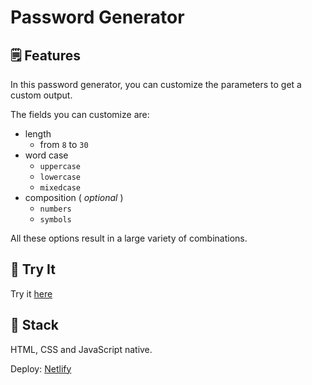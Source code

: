 # Password Generator

## 🗒️ Features

In this password generator, you can customize the parameters to get a custom output.

The fields you can customize are:

- length
  - from `8` to `30`
- word case
  - `uppercase`
  - `lowercase`
  - `mixedcase`
- composition ( _optional_ )
  - `numbers`
  - `symbols`

All these options result in a large variety of combinations.

## 🔗 Try It

Try it [here](https://pass-generator-2022.netlify.app/)

## 🚀 Stack

HTML, CSS and JavaScript native.

Deploy: [Netlify](https://netlify.app/)
